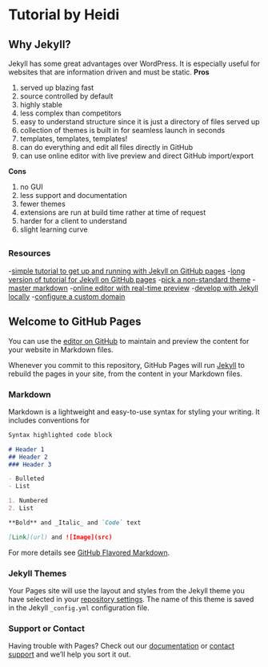 # Tutorial by Heidi
## Why Jekyll?
Jekyll has some great advantages over WordPress. It is especially useful for websites that are information driven and must be static.
**Pros**
1. served up blazing fast
2. source controlled by default
3. highly stable
4. less complex than competitors
5. easy to understand structure since it is just a directory of files served up
6. collection of themes is built in for seamless launch in seconds
7. templates, templates, templates! 
8. can do everything and edit all files directly in GitHub
9. can use online editor with live preview and direct GitHub import/export

**Cons**
1. no GUI
2. less support and documentation
3. fewer themes
4. extensions are run at build time rather at time of request
5. harder for a client to understand
6. slight learning curve

##
### Resources
-[simple tutorial to get up and running with Jekyll on GitHub pages](https://pages.github.com/)
-[long version of tutorial for Jekyll on GitHub pages](https://docs.github.com/en/github/working-with-github-pages/setting-up-a-github-pages-site-with-jekyll)
-[pick a non-standard theme](https://jekyllthemes.io/github-pages-themes)
-[master markdown](https://guides.github.com/features/mastering-markdown/)
-[online editor with real-time preview](https://dillinger.io/)
-[develop with Jekyll locally](https://jekyllrb.com/docs/)
-[configure a custom domain](https://docs.github.com/en/github/working-with-github-pages/configuring-a-custom-domain-for-your-github-pages-site)

## Welcome to GitHub Pages

You can use the [editor on GitHub](https://github.com/HeidiRichburg/studious-potato/edit/gh-pages/index.md) to maintain and preview the content for your website in Markdown files.

Whenever you commit to this repository, GitHub Pages will run [Jekyll](https://jekyllrb.com/) to rebuild the pages in your site, from the content in your Markdown files.

### Markdown

Markdown is a lightweight and easy-to-use syntax for styling your writing. It includes conventions for

```markdown
Syntax highlighted code block

# Header 1
## Header 2
### Header 3

- Bulleted
- List

1. Numbered
2. List

**Bold** and _Italic_ and `Code` text

[Link](url) and ![Image](src)
```

For more details see [GitHub Flavored Markdown](https://guides.github.com/features/mastering-markdown/).

### Jekyll Themes

Your Pages site will use the layout and styles from the Jekyll theme you have selected in your [repository settings](https://github.com/HeidiRichburg/studious-potato/settings). The name of this theme is saved in the Jekyll `_config.yml` configuration file.

### Support or Contact

Having trouble with Pages? Check out our [documentation](https://docs.github.com/categories/github-pages-basics/) or [contact support](https://support.github.com/contact) and we’ll help you sort it out.
